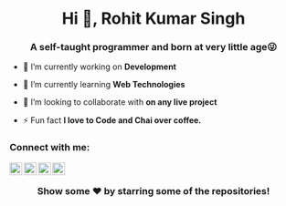 <h1 align="center">Hi 👋, Rohit Kumar Singh</h1>
<h3 align="center">A self-taught programmer and born at very little age😜</h3>

- 🔭 I’m currently working on **Development**

- 🌱 I’m currently learning **Web Technologies**

- 👯 I’m looking to collaborate with **on any live project**

- ⚡ Fun fact **I love to Code and Chai over coffee.**

### Connect with me:
<a href="https://twitter.com/w0lfrm" target="blank"><img align="left" src="https://cdn.jsdelivr.net/npm/simple-icons@3.0.1/icons/twitter.svg" alt="abuanwar072" height="22" width="22" /></a>
<a href="https://linkedin.com/in/w0lfrm" target="blank"><img align="left" src="https://cdn.jsdelivr.net/npm/simple-icons@3.0.1/icons/linkedin.svg" alt="abuanwar072" height="22" width="22" /></a>
<a href="https://t.me/viprxvz" target="blank"><img align="left" src="https://cdn.jsdelivr.net/npm/simple-icons@v3/icons/telegram.svg" alt="Rohit's Telegram" height="22" width="22" /></a>
<a href="https://www.instagram.com/rohittaker777/" target="blank"><img align="left" src="https://cdn.jsdelivr.net/npm/simple-icons@v3/icons/instagram.svg" alt="Rohit's insta" height="22" width="22" /></a>

<br />


<div align="center">
  
  ### Show some ❤️ by starring some of the repositories!
  
</div>


  

